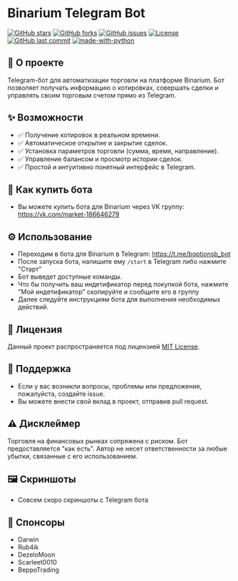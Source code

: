 # Binarium Telegram Bot

[![GitHub stars](https://img.shields.io/github/stars/DarwinYouTube/BinariumBot?style=social)](https://github.com/DarwinYouTube/BinariumBot/stargazers)
[![GitHub forks](https://img.shields.io/github/forks/DarwinYouTube/BinariumBot?style=social)](https://github.com/DarwinYouTube/BinariumBot/network)
[![GitHub issues](https://img.shields.io/github/issues/DarwinYouTube/BinariumBot)](https://github.com/DarwinYouTube/BinariumBot/issues)
[![License](https://img.shields.io/github/license/DarwinYouTube/BinariumBot)](https://github.com/DarwinYouTube/BinariumBot/blob/main/LICENSE.md)
[![GitHub last commit](https://img.shields.io/github/last-commit/DarwinYouTube/BinariumBot)](https://github.com/DarwinYouTube/BinariumBot/commits/main)
[![made-with-python](https://img.shields.io/badge/Made%20with-Python-1f425f.svg)](https://www.python.org/)

## 🤖 О проекте
Telegram-бот для автоматизации торговли на платформе Binarium. Бот позволяет получать информацию о котировках, совершать сделки и управлять своим торговым счетом прямо из Telegram.

## ✨ Возможности
*   ✅  Получение котировок в реальном времени.
*   ✅  Автоматическое открытие и закрытие сделок.
*   ✅  Установка параметров торговли (сумма, время, направление).
*   ✅  Управление балансом и просмотр истории сделок.
*   ✅  Простой и интуитивно понятный интерфейс в Telegram.

## 🚀 Как купить бота
- Вы можете купить бота для Binarium через VK группу: https://vk.com/market-186646279

## ⚙️ Использование
*   Переходим в бота для Binarium в Telegram: https://t.me/boptionsb_bot
*   После запуска бота, напишите ему `/start` в Telegram либо нажмите "Старт"
*   Бот выведет доступные команды.
*   Что бы получить ваш индетификатор перед покупкой бота, нажмите "Мой индетификатор" скопируйте и сообщите его в группу
*   Далее следуйте инструкциям бота для выполнения необходимых действий.

## 📜 Лицензия
Данный проект распространяется под лицензией [MIT License](LICENSE.md).

## 🤝 Поддержка
*   Если у вас возникли вопросы, проблемы или предложения, пожалуйста, создайте issue.
*   Вы можете внести свой вклад в проект, отправив pull request.

## ⚠️ Дисклеймер
Торговля на финансовых рынках сопряжена с риском. Бот предоставляется "как есть". Автор не несет ответственности за любые убытки, связанные с его использованием.

## 🖼️ Скриншоты
*   Совсем скоро скриншоты с Telegram бота

## 💖 Спонсоры 
*   Darwin
*   Rub4ik
*   DezeloMoon
*   Scarleet0010
*   BeppoTrading
